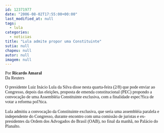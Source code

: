 ```yaml
---
id: 12371977
date: "2006-08-02T17:55:00+00:00"
last_modified_at: null
tags:
  - lula
categories:
  - noticias
title: "Lula admite propor uma Constituinte"
sutia: null
chapeu: null
autor: null
imagem: null
---
```

<p><DIV id=credito-texto><FONT face=Verdana>Por <STRONG>Ricardo Amaral</STRONG><BR>Da Reuters</FONT></DIV></p>
<p><P><FONT face=Verdana>O presidente Luiz Inácio Lula da Silva disse nesta quarta-feira (2/8) que pode enviar ao Congresso, depois das eleições, proposta de emenda constitucional (PEC) propondo a convocação de uma Assembléia Constituinte exclusiva, com a finalidade espec?fica de votar a reforma pol?tica.<BR><BR>Lula admitiu a convocação da Constituinte exclusiva, que seria uma assembléia paralela e independente do Congresso, durante encontro com uma comissão de juristas e ex-presidentes da Ordem dos Advogados do Brasil (OAB), no final da manhã, no Palácio do Planalto.<BR></FONT></P> </p>
